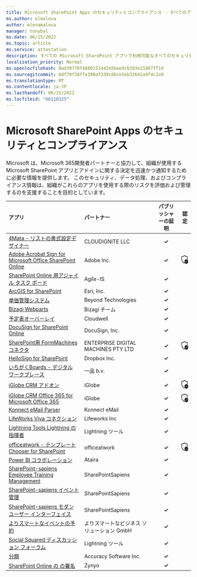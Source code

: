 ```yaml
---
title: Microsoft SharePoint Apps のセキュリティとコンプライアンス - すべてのアプリ
ms.author: elmalova
author: elenamalova
manager: tonybal
ms.date: 06/15/2022
ms.topic: article
ms.service: attestation
description: すべての Microsoft SharePoint アプリで利用可能なすべてのセキュリティ情報とコンプライアンス情報。
localization_priority: Normal
ms.openlocfilehash: 0ad39778f4880151442e5bee9cb393e15907ff1d
ms.sourcegitcommit: 6df79f38ffe390e7339cd6ce5eb32641a9f4c1a9
ms.translationtype: MT
ms.contentlocale: ja-JP
ms.lasthandoff: 06/15/2022
ms.locfileid: "66110325"
---
```

# <a name="microsoft-sharepoint-apps-security-and-compliance"></a>Microsoft SharePoint Apps のセキュリティとコンプライアンス

Microsoft は、Microsoft 365開発者パートナーと協力して、組織が使用する Microsoft SharePoint アプリとアドインに関する決定を迅速かつ通知するために必要な情報を提供します。 このセキュリティ、データ処理、およびコンプライアンス情報は、組織がこれらのアプリを使用する際のリスクを評価および管理するのを支援することを目的としています。

| **アプリ** | **パートナー** | **パブリッシャーの証明** | **認定** |
|:--------|:------------|:----------------------:|:-------------:|
| [4Mata - リストの書式設定デザイナー](./cloudignite-llc-4mata-list-formatting-designer.md) | CLOUDIGNITE LLC | **✓** |  |
| [Adobe Acrobat Sign for Microsoft Office SharePoint Online](./adobe-inc-acrobat-sign-for-microsoft-sharepoint-online.md) | Adobe Inc. | **✓** | <img alt="Certified application badge" src="../media/certified-badge.png" height="25" width="25" /> |
| [SharePoint Online 用アジャイル タスク ボード](./agile-is-task-board-for-sharepoint-online.md) | Agile-IS | **✓** |  |
| [ArcGIS for SharePoint](./esri-inc-arcgis-for-sharepoint.md) | Esri, Inc. | **✓** |  |
| [単価管理システム](./beyond-technologies-bid-management-system.md) | Beyond Technologies | **✓** |  |
| [Bizagi Webparts](./bizagi-team-webparts.md) | Bizagi チーム | **✓** |  |
| [予定表オーバーレイ](./cloudwell-calendar-overlay.md) | Cloudwell | **✓** |  |
| [DocuSign for SharePoint Online](./docusign-inc-for-sharepoint-online.md) | DocuSign, Inc. | **✓** |  |
| [SharePoint用 FormMachines コネクタ](./enterprise-digital-machines-pty-ltd-formmachines-connector-for-sharepoint.md) | ENTERPRISE DIGITAL MACHINES PTY LTD | **✓** | <img alt="Certified application badge" src="../media/certified-badge.png" height="25" width="25" /> |
| [HelloSign for SharePoint](./dropbox-inc-hellosign-for-sharepoint.md) | Dropbox Inc. | **✓** |  |
| [いちがくBoards - デジタル ワークプレース](./ichicraft-bv-boards-your-digital-workplace.md) | 一品 b.v. | **✓** |  |
| [iGlobe CRM アドオン](./iglobe-crm-add-ons.md) | iGlobe | **✓** | <img alt="Certified application badge" src="../media/certified-badge.png" height="25" width="25" /> |
| [iGlobe CRM Office 365 for Microsoft Office 365](./iglobe-crm-office-365-for-microsoft.md) | iGlobe | **✓** | <img alt="Certified application badge" src="../media/certified-badge.png" height="25" width="25" /> |
| [Konnect eMail Parser](./konnect-email-parser.md) | Konnect eMail | **✓** |  |
| [LifeWorks Viva コネクション](./lifeworks-inc-viva-connections.md) | Lifeworks Inc | **✓** |  |
| [Lightning Tools Lightning の指揮者](./lightning-tools-conductor.md) | Lightning ツール | **✓** |  |
| [officeatwork - テンプレート Chooser for SharePoint](./officeatwork-officeatworktemplate-chooser-for-sharepoint.md) | officeatwork | **✓** | <img alt="Certified application badge" src="../media/certified-badge.png" height="25" width="25" /> |
| [Power BI コラボレーション](./ataira-power-bi-collaboration.md) | Ataira | **✓** |  |
| [SharePoint-sapiens Employee Training Management](./sharepointsapiens-employee-training-management.md) | SharePointSapiens | **✓** |  |
| [SharePoint-sapiens イベント管理](./sharepointsapiens-event-management.md) | SharePointSapiens | **✓** |  |
| [SharePoint-sapiens モダン ユーザー インターフェイス](./sharepointsapiens-modern-user-interface.md) | SharePointSapiens | **✓** |  |
| [よりスマートなイベントの予約](./smarter-business-solutions-gmbh-event-booking.md) | よりスマートなビジネス ソリューション GmbH | **✓** |  |
| [Social Squared ディスカッション フォーラム](./lightning-tools-social-squared-discussion-forums.md) | Lightning ツール | **✓** |  |
| [分類](./accuracy-software-inc-taxonomy.md) | Accuracy Software Inc. | **✓** |  |
| [SharePoint Online の    の署名](./zynyo-sign-for-sharepoint-online.md) | Zynyo | **✓** |  |

